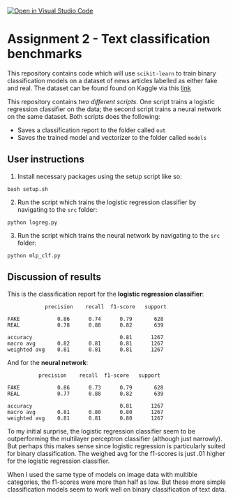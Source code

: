 [![Open in Visual Studio Code](https://classroom.github.com/assets/open-in-vscode-c66648af7eb3fe8bc4f294546bfd86ef473780cde1dea487d3c4ff354943c9ae.svg)](https://classroom.github.com/online_ide?assignment_repo_id=10405356&assignment_repo_type=AssignmentRepo)
# Assignment 2 - Text classification benchmarks

This repository contains code which will use ```scikit-learn``` to train binary classification models on a dataset of news articles labelled as either fake and real. The dataset can be found found on Kaggle via this [link](https://www.kaggle.com/datasets/jillanisofttech/fake-or-real-news)

This repository contains *two different scripts*. One script trains a logistic regression classifier on the data; the second script trains a neural network on the same dataset. Both scripts does the following:

- Saves a classification report to the folder called ```out```
- Saves the trained model and vectorizer to the folder called ```models```


## User instructions

1. Install necessary packages using the setup script like so: 

```bash setup.sh```

2. Run the script which trains the logistic regression classifier by navigating to the ```src``` folder:

```python logreg.py```

3. Run the script which trains the neural network by navigating to the ```src``` folder: 

```python mlp_clf.py```


## Discussion of results

This is the classification report for the **logistic regression classifier**: 

                precision    recall  f1-score   support

    FAKE            0.86      0.74      0.79       628
    REAL            0.78      0.88      0.82       639

    accuracy                            0.81      1267
    macro avg       0.82      0.81      0.81      1267
    weighted avg    0.81      0.81      0.81      1267

And for the **neural network**: 

              precision    recall  f1-score   support

    FAKE            0.86      0.73      0.79       628
    REAL            0.77      0.88      0.82       639

    accuracy                            0.81      1267
    macro avg       0.81      0.80      0.80      1267
    weighted avg    0.81      0.81      0.80      1267

To my initial surprise, the logistic regression classifier seem to be outperforming the multilayer perceptron classifier (although just narrowly). But perhaps this makes sense since logistic regression is particularly suited for binary classification. The weighed avg for the f1-scores is just .01 higher for the logistic regression classifier. 

When I used the same type of models on image data with multible categories, the f1-scores were more than half as low. But these more simple classification models seem to work well on binary classification of text data. 

